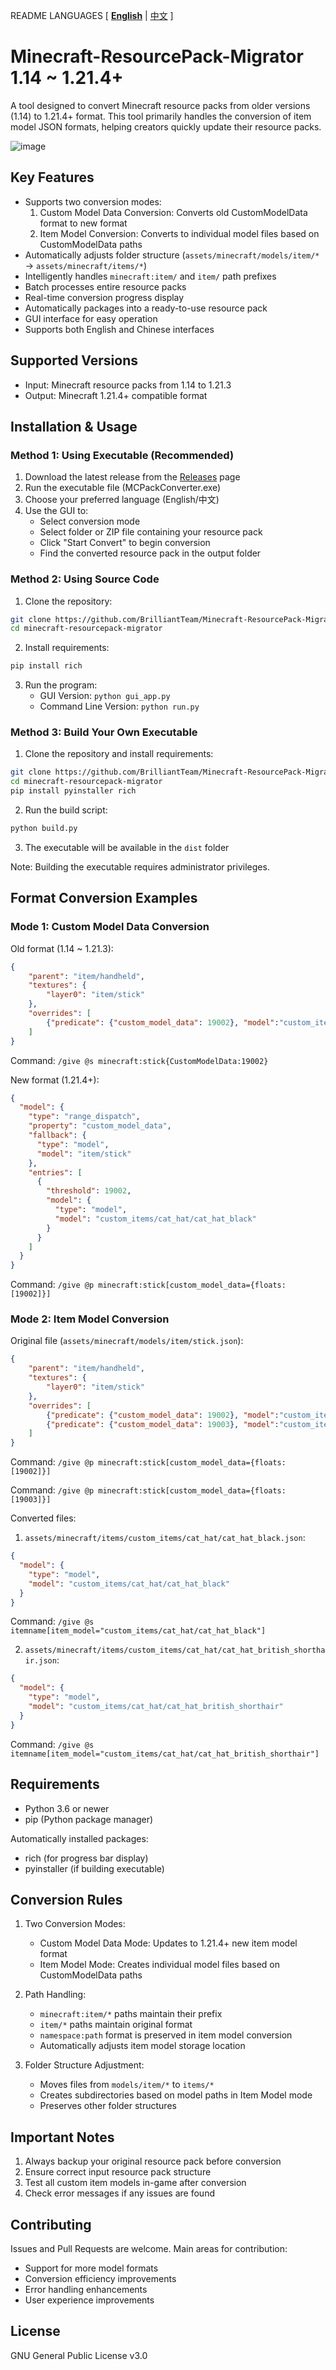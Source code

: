 README LANGUAGES [ [**English**](README.md) | [中文](README-中文.md) ]
# Minecraft-ResourcePack-Migrator 1.14 ~ 1.21.4+

A tool designed to convert Minecraft resource packs from older versions (1.14) to 1.21.4+ format.
This tool primarily handles the conversion of item model JSON formats, helping creators quickly update their resource packs.

![image](https://github.com/user-attachments/assets/3764bdd4-69c1-436e-92b5-77d9180f3396)

## Key Features

- Supports two conversion modes:
  1. Custom Model Data Conversion: Converts old CustomModelData format to new format
  2. Item Model Conversion: Converts to individual model files based on CustomModelData paths
- Automatically adjusts folder structure (`assets/minecraft/models/item/*` → `assets/minecraft/items/*`)
- Intelligently handles `minecraft:item/` and `item/` path prefixes
- Batch processes entire resource packs
- Real-time conversion progress display
- Automatically packages into a ready-to-use resource pack
- GUI interface for easy operation
- Supports both English and Chinese interfaces

## Supported Versions

- Input: Minecraft resource packs from 1.14 to 1.21.3
- Output: Minecraft 1.21.4+ compatible format

## Installation & Usage

### Method 1: Using Executable (Recommended)
1. Download the latest release from the [Releases](https://github.com/BrilliantTeam/Minecraft-ResourcePack-Migrator/releases) page
2. Run the executable file (MCPackConverter.exe)
3. Choose your preferred language (English/中文)
4. Use the GUI to:
   - Select conversion mode
   - Select folder or ZIP file containing your resource pack
   - Click "Start Convert" to begin conversion
   - Find the converted resource pack in the output folder

### Method 2: Using Source Code
1. Clone the repository:
```bash
git clone https://github.com/BrilliantTeam/Minecraft-ResourcePack-Migrator
cd minecraft-resourcepack-migrator
```

2. Install requirements:
```bash
pip install rich
```

3. Run the program:
   - GUI Version: `python gui_app.py`
   - Command Line Version: `python run.py`

### Method 3: Build Your Own Executable
1. Clone the repository and install requirements:
```bash
git clone https://github.com/BrilliantTeam/Minecraft-ResourcePack-Migrator
cd minecraft-resourcepack-migrator
pip install pyinstaller rich
```

2. Run the build script:
```bash
python build.py
```

3. The executable will be available in the `dist` folder

Note: Building the executable requires administrator privileges.

## Format Conversion Examples

### Mode 1: Custom Model Data Conversion
Old format (1.14 ~ 1.21.3):
```json
{
    "parent": "item/handheld",
    "textures": {
        "layer0": "item/stick"
    },
    "overrides": [
        {"predicate": {"custom_model_data": 19002}, "model":"custom_items/cat_hat/cat_hat_black"}
    ]
}
```
Command: `/give @s minecraft:stick{CustomModelData:19002}`

New format (1.21.4+):
```json
{
  "model": {
    "type": "range_dispatch",
    "property": "custom_model_data",
    "fallback": {
      "type": "model",
      "model": "item/stick"
    },
    "entries": [
      {
        "threshold": 19002,
        "model": {
          "type": "model",
          "model": "custom_items/cat_hat/cat_hat_black"
        }
      }
    ]
  }
}
```
Command: `/give @p minecraft:stick[custom_model_data={floats:[19002]}]`

### Mode 2: Item Model Conversion
Original file (`assets/minecraft/models/item/stick.json`):
```json
{
    "parent": "item/handheld",
    "textures": {
        "layer0": "item/stick"
    },
    "overrides": [
        {"predicate": {"custom_model_data": 19002}, "model":"custom_items/cat_hat/cat_hat_black"},
        {"predicate": {"custom_model_data": 19003}, "model":"custom_items/cat_hat/cat_hat_british_shorthair"}
    ]
}
```
Command: `/give @p minecraft:stick[custom_model_data={floats:[19002]}]`

Command: `/give @p minecraft:stick[custom_model_data={floats:[19003]}]`

Converted files:
1. `assets/minecraft/items/custom_items/cat_hat/cat_hat_black.json`:
```json
{
  "model": {
    "type": "model",
    "model": "custom_items/cat_hat/cat_hat_black"
  }
}
```
Command: `/give @s itemname[item_model="custom_items/cat_hat/cat_hat_black"]`

2. `assets/minecraft/items/custom_items/cat_hat/cat_hat_british_shorthair.json`:
```json
{
  "model": {
    "type": "model",
    "model": "custom_items/cat_hat/cat_hat_british_shorthair"
  }
}
```
Command: `/give @s itemname[item_model="custom_items/cat_hat/cat_hat_british_shorthair"]`

## Requirements

- Python 3.6 or newer
- pip (Python package manager)

Automatically installed packages:
- rich (for progress bar display)
- pyinstaller (if building executable)

## Conversion Rules

1. Two Conversion Modes:
   - Custom Model Data Mode: Updates to 1.21.4+ new item model format
   - Item Model Mode: Creates individual model files based on CustomModelData paths

2. Path Handling:
   - `minecraft:item/*` paths maintain their prefix
   - `item/*` paths maintain original format
   - `namespace:path` format is preserved in item model conversion
   - Automatically adjusts item model storage location

3. Folder Structure Adjustment:
   - Moves files from `models/item/*` to `items/*`
   - Creates subdirectories based on model paths in Item Model mode
   - Preserves other folder structures

## Important Notes

1. Always backup your original resource pack before conversion
2. Ensure correct input resource pack structure
3. Test all custom item models in-game after conversion
4. Check error messages if any issues are found

## Contributing

Issues and Pull Requests are welcome. Main areas for contribution:
- Support for more model formats
- Conversion efficiency improvements
- Error handling enhancements
- User experience improvements

## License

GNU General Public License v3.0
